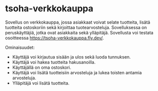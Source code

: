 # tsoha-verkkokauppa
Sovellus on verkkokauppa, jossa asiakkaat voivat selate tuotteita, lisätä tuotteita ostoskoriin sekä kirjoittaa tuotearvosteluja. Sovelluksessa on peruskäyttäjiä, jotka ovat asiakkaita sekä ylläpitäjä.
Sovellusta voi testata osoitteessa https://tsoha-verkkokauppa.fly.dev/.

Ominaisuudet:
- Käyttäjä voi kirjautua sisään ja ulos sekä luoda tunnuksen.
- Käyttäjä voi hakea tuotteita hakusanoilla.
- Käyttäjällä on oma ostoskori.
- Käyttäjä voi lisätä tuotteisiin arvosteluja ja lukea toisten antamia arvosteluja.
- Ylläpitäjä voi lisätä tuotteita.
